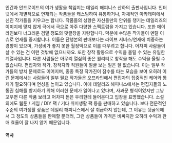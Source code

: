 인간과 안드로이드의 여가 생활을 책임지는 데일리 해피니스 산하의 출판사입니다. 인터넷에서 개별적으로 연재되는 작품들을 캐스팅하여 유통하거나, 자체적인 아카데미에서 신진 작가들을 키우고는 합니다. 작품들의 성향은 자신들만의 안위를 챙기는 데일리즈의 이미지에 맞지 않게 극에서 극으로 아주 다양한 스펙트럼을 가지고 있습니다. 또한 메이라인보다 너그러운 검열 정도의 댓글창을 자랑합니다. 덕분에 수많은 작가들이 멘탈 이슈로 연재를 중지합니다.
이들은 단행본의 판매보다는 라이브 서비스/연재에 치중하는 경향이 있으며, 가성비가 좋지 못한 월정액으로 이를 때우려고 합니다. 어차피 사람들이 살 수 있는 건 이런 것밖에 없으니까요.
또한 창작 활동으로 수익을 올릴 수 있는 유일한 계열사입니다. 다른 사람들은 아무리 열심히 좋은 퀄리티로 창작을 해도 수익을 올릴 수 없습니다.
편집자와 작가, 창작자와 직원들이 얼굴 보는 일은 잘 없습니다. 이는 일부 작가들의 방치 문제로도 이어지며, 종종 특정 작가진이 잠수를 타는 모습을 보여 오히려 이런 문제에서는 사람들이 일부 필요 작가들은 오프라인에서 편집자의 집중적인 케어와 통제가 필요하다며 언성을 높이고 있습니다. 이에 데일리즈 해피니스에서는 편집자들의 노동권 침해를 방지하기 위해 이러한 문제가 일어나고 있다며, 사과문 형식이었지만 그냥 꼬우면 다른 작품 보라고 어차피 돈은 우리한테 들어온다고 입장을 표명했습니다.
소설 외에도 웹툰 / 게임 / DIY 팩 / 기타 취미생활 팩 등을 판매하고 있습니다.
보다 전문적인 수준의 여가생활 상품은 데일리 해피니스에서 잘 취급하지 않는데, 그 이유는 뒷골목에서 그 정도의 상품들을 판매할 뿐더러, 그런 상품들이 가격은 비싸지만 오히려 수익과 판매 효율이 잘 나지 않기 때문입니다.

#### 역사
